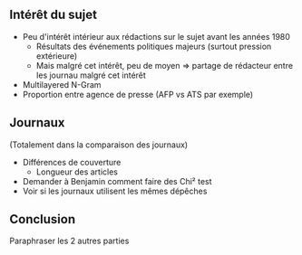 ## Intérêt du sujet
- Peu d'intérêt intérieur aux rédactions sur le sujet avant les années 1980
  - Résultats des événements politiques majeurs (surtout pression extérieure)
  - Mais malgré cet intérêt, peu de moyen => partage de rédacteur entre les journau malgré cet intérêt
- Multilayered N-Gram
- Proportion entre agence de presse (AFP vs ATS par exemple)

## Journaux
(Totalement dans la comparaison des journaux)
- Différences de couverture
  - Longueur des articles
- Demander à Benjamin comment faire des Chi² test
- Voir si les journaux utilisent les mêmes dépêches
## Conclusion
Paraphraser les 2 autres parties


